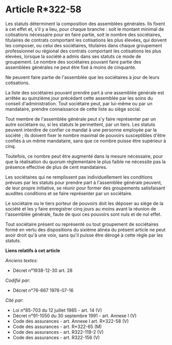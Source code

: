 # Article R*322-58

Les statuts déterminent la composition des assemblées générales. Ils fixent à cet effet et, s'il y a lieu, pour chaque
branche : soit le montant minimal de cotisations nécessaire pour en faire partie, soit le nombre des sociétaires, titulaires
de contrats comportant les cotisations les plus élevées, qui doivent les composer, ou celui des sociétaires, titulaires dans
chaque groupement professionnel ou régional des contrats comportant les cotisations les plus élevées, lorsque la société a
admis dans ses statuts ce mode de groupement. Le nombre des sociétaires pouvant faire partie des assemblées générales ne peut
être fixé à moins de cinquante.

Ne peuvent faire partie de l'assemblée que les sociétaires à jour de leurs cotisations.

La liste des sociétaires pouvant prendre part à une assemblée générale est arrêtée au quinzième jour précédant cette
assemblée par les soins du conseil d'administration. Tout sociétaire peut, par lui-même ou par un mandataire, prendre
connaissance de cette liste au siège social.

Tout membre de l'assemblée générale peut s'y faire représenter par un autre sociétaire ou, si les statuts le permettent, par
un tiers. Les statuts peuvent interdire de confier ce mandat à une personne employée par la société ; ils doivent fixer le
nombre maximal de pouvoirs susceptibles d'être confiés à un même mandataire, sans que ce nombre puisse être supérieur à cinq.

Toutefois, ce nombre peut être augmenté dans la mesure nécessaire, pour que la réalisation du quorum réglementaire le plus
faible ne nécessite pas la présence effective de plus de cent mandataires.

Les sociétaires qui ne remplissent pas individuellement les conditions prévues par les statuts pour prendre part à
l'assemblée générale peuvent, de leur propre initiative, se réunir pour former des groupements satisfaisant auxdites
conditions et se faire représenter par un sociétaire.

Le sociétaire ou le tiers porteur de pouvoirs doit les déposer au siège de la société et les y faire enregistrer cinq jours
au moins avant la réunion de l'assemblée générale, faute de quoi ces pouvoirs sont nuls et de nul effet.

Tout sociétaire présent ou représenté ou tout groupement de sociétaires formé en vertu des dispositions du sixième alinéa du
présent article ne peut avoir droit qu'à une voix, sans qu'il puisse être dérogé à cette règle par les statuts.

**Liens relatifs à cet article**

_Anciens textes_:

  - Décret n°1938-12-30 art. 28

_Codifié par_:

  - Décret n°76-667 1976-07-16

_Cité par_:

  - Loi n°85-703 du 12 juillet 1985 - art. 14 (V)
  - Décret n°91-1050 du 30 septembre 1991 - art. Annexe I (V)
  - Code des assurances - art. Annexe I art. R*322-58 (V)
  - Code des assurances - art. R*322-65 (M)
  - Code des assurances - art. R322-119-2 (V)
  - Code des assurances - art. R322-156 (V)

